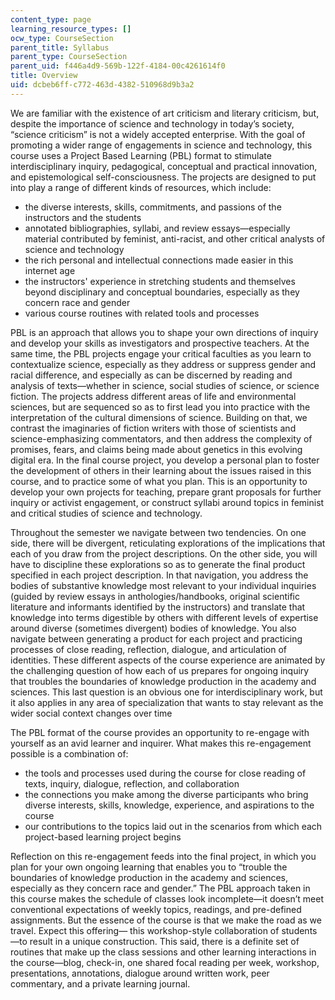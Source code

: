 ```yaml
---
content_type: page
learning_resource_types: []
ocw_type: CourseSection
parent_title: Syllabus
parent_type: CourseSection
parent_uid: f446a4d9-569b-122f-4184-00c4261614f0
title: Overview
uid: dcbeb6ff-c772-463d-4382-510968d9b3a2
---
```


We are familiar with the existence of art criticism and literary criticism, but, despite the importance of science and technology in today’s society, “science criticism” is not a widely accepted enterprise. With the goal of promoting a wider range of engagements in science and technology, this course uses a Project Based Learning (PBL) format to stimulate interdisciplinary inquiry, pedagogical, conceptual and practical innovation, and epistemological self-consciousness. The projects are designed to put into play a range of different kinds of resources, which include:

*   the diverse interests, skills, commitments, and passions of the instructors and the students
*   annotated bibliographies, syllabi, and review essays—especially material contributed by feminist, anti-racist, and other critical analysts of science and technology
*   the rich personal and intellectual connections made easier in this internet age
*   the instructors' experience in stretching students and themselves beyond disciplinary and conceptual boundaries, especially as they concern race and gender
*   various course routines with related tools and processes

PBL is an approach that allows you to shape your own directions of inquiry and develop your skills as investigators and prospective teachers. At the same time, the PBL projects engage your critical faculties as you learn to contextualize science, especially as they address or suppress gender and racial difference, and especially as can be discerned by reading and analysis of texts—whether in science, social studies of science, or science fiction. The projects address different areas of life and environmental sciences, but are sequenced so as to first lead you into practice with the interpretation of the cultural dimensions of science. Building on that, we contrast the imaginaries of fiction writers with those of scientists and science-emphasizing commentators, and then address the complexity of promises, fears, and claims being made about genetics in this evolving digital era. In the final course project, you develop a personal plan to foster the development of others in their learning about the issues raised in this course, and to practice some of what you plan. This is an opportunity to develop your own projects for teaching, prepare grant proposals for further inquiry or activist engagement, or construct syllabi around topics in feminist and critical studies of science and technology.

Throughout the semester we navigate between two tendencies. On one side, there will be divergent, reticulating explorations of the implications that each of you draw from the project descriptions. On the other side, you will have to discipline these explorations so as to generate the final product specified in each project description. In that navigation, you address the bodies of substantive knowledge most relevant to your individual inquiries (guided by review essays in anthologies/handbooks, original scientific literature and informants identified by the instructors) and translate that knowledge into terms digestible by others with different levels of expertise around diverse (sometimes divergent) bodies of knowledge. You also navigate between generating a product for each project and practicing processes of close reading, reflection, dialogue, and articulation of identities. These different aspects of the course experience are animated by the challenging question of how each of us prepares for ongoing inquiry that troubles the boundaries of knowledge production in the academy and sciences. This last question is an obvious one for interdisciplinary work, but it also applies in any area of specialization that wants to stay relevant as the wider social context changes over time 

The PBL format of the course provides an opportunity to re-engage with yourself as an avid learner and inquirer. What makes this re-engagement possible is a combination of:

*   the tools and processes used during the course for close reading of texts, inquiry, dialogue, reflection, and collaboration
*   the connections you make among the diverse participants who bring diverse interests, skills, knowledge, experience, and aspirations to the course
*   our contributions to the topics laid out in the scenarios from which each project-based learning project begins

Reflection on this re-engagement feeds into the final project, in which you plan for your own ongoing learning that enables you to “trouble the boundaries of knowledge production in the academy and sciences, especially as they concern race and gender.” The PBL approach taken in this course makes the schedule of classes look incomplete—it doesn’t meet conventional expectations of weekly topics, readings, and pre-defined assignments. But the essence of the course is that we make the road as we travel. Expect this offering— this workshop-style collaboration of students—to result in a unique construction. This said, there is a definite set of routines that make up the class sessions and other learning interactions in the course—blog, check-in, one shared focal reading per week, workshop, presentations, annotations, dialogue around written work, peer commentary, and a private learning journal.